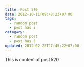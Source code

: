 ```yaml
---
title: Post 520
date: 2012-10-11T09:48:23+07:00
tags:
  - random post
  - post has 5
category:
  - random post
  - post has 0
updated: 2012-02-25T17:45:22+07:00
---
```

This is content of post 520